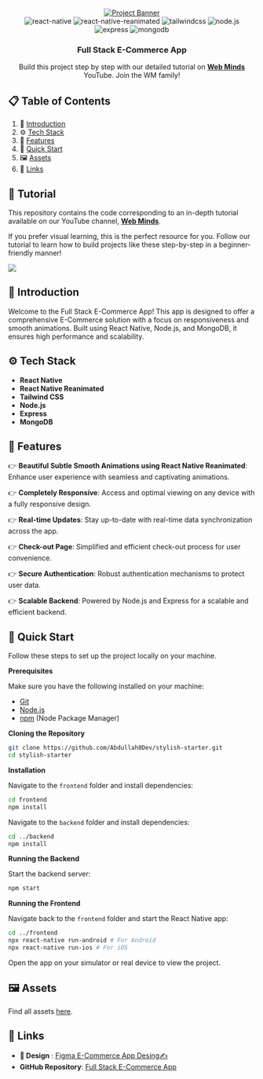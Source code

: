 
<div align="center">
  <br />
    <a href="https://bit.ly/3LboNOQ" target="_blank">
      <img src="https://i.postimg.cc/bv71wzRD/BUILD-PRACTICE-1.png" alt="Project Banner">
    </a>
  <br />

  <div>
    <img src="https://img.shields.io/badge/-React_Native-black?style=for-the-badge&logoColor=white&logo=react&color=61DAFB" alt="react-native" />
    <img src="https://img.shields.io/badge/-React_Native_Reanimated-black?style=for-the-badge&logoColor=white&logo=react&color=61DAFB" alt="react-native-reanimated" />
    <img src="https://img.shields.io/badge/-Tailwind_CSS-black?style=for-the-badge&logoColor=white&logo=tailwindcss&color=06B6D4" alt="tailwindcss" />
    <img src="https://img.shields.io/badge/-Node.js-black?style=for-the-badge&logoColor=white&logo=node.js&color=339933" alt="node.js" />
    <img src="https://img.shields.io/badge/-Express-black?style=for-the-badge&logoColor=white&logo=express&color=000000" alt="express" />
    <img src="https://img.shields.io/badge/-MongoDB-black?style=for-the-badge&logoColor=white&logo=mongodb&color=47A248" alt="mongodb" />
  </div>

  <h3 align="center">Full Stack E-Commerce App</h3>

   <div align="center">
     Build this project step by step with our detailed tutorial on <a href="https://www.youtube.com/@webmindsyt/videos" target="_blank"><b>Web Minds</b></a> YouTube. Join the WM family!
    </div>
</div>
 
## 📋 Table of Contents

1. 🤖 [Introduction](#introduction)
2. ⚙️ [Tech Stack](#tech-stack)
3. 🔋 [Features](#features)
4. 🤸 [Quick Start](#quick-start)
5. 🖼️ [Assets](#assets)
6. 🔗 [Links](#links)

## 🚨 Tutorial

This repository contains the code corresponding to an in-depth tutorial available on our YouTube channel, <a href="https://www.youtube.com/@WebMindsYT/videos" target="_blank"><b>Web Minds</b></a>.

If you prefer visual learning, this is the perfect resource for you. Follow our tutorial to learn how to build projects like these step-by-step in a beginner-friendly manner!

<a href="https://youtu.be/LlfmFYDSn5I" target="_blank"><img src="https://github.com/sujatagunale/EasyRead/assets/151519281/1736fca5-a031-4854-8c09-bc110e3bc16d" /></a>

 
## <a name="introduction">🤖 Introduction</a>
Welcome to the Full Stack E-Commerce App! This app is designed to offer a comprehensive E-Commerce solution with a focus on responsiveness and smooth animations. Built using React Native, Node.js, and MongoDB, it ensures high performance and scalability.
 
## <a name="tech-stack">⚙️ Tech Stack</a>
- **React Native**
- **React Native Reanimated**
- **Tailwind CSS**
- **Node.js**
- **Express**
- **MongoDB**
 
## <a name="features"> 🔋 Features</a>
👉 **Beautiful Subtle Smooth Animations using React Native Reanimated**: Enhance user experience with seamless and captivating animations.

👉 **Completely Responsive**: Access and optimal viewing on any device with a fully responsive design.

👉 **Real-time Updates**: Stay up-to-date with real-time data synchronization across the app.

👉 **Check-out Page**: Simplified and efficient check-out process for user convenience.

👉 **Secure Authentication**: Robust authentication mechanisms to protect user data.

👉 **Scalable Backend**: Powered by Node.js and Express for a scalable and efficient backend.
 
## <a name="quick-start">🤸 Quick Start</a>
Follow these steps to set up the project locally on your machine.

**Prerequisites**

Make sure you have the following installed on your machine:

- [Git](https://git-scm.com/)
- [Node.js](https://nodejs.org/en)
- [npm](https://www.npmjs.com/) (Node Package Manager)

**Cloning the Repository**

```bash
git clone https://github.com/Abdullah0Dev/stylish-starter.git
cd stylish-starter
```


**Installation**

Navigate to the `frontend` folder and install dependencies:

```bash
cd frontend
npm install
```

Navigate to the `backend` folder and install dependencies:

```bash
cd ../backend
npm install
```

**Running the Backend**

Start the backend server:

```bash
npm start
```

**Running the Frontend**

Navigate back to the `frontend` folder and start the React Native app:

```bash
cd ../frontend
npx react-native run-android # For Android
npx react-native run-ios # For iOS
```

Open the app on your simulator or real device to view the project.
 
## <a name="assets">🖼️ Assets</a>
Find all assets [here](https://drive.google.com/drive/folders/1L1rxpyGG27UXTISyfPVtNuSHLIEc08FV?usp=sharing).

## <a name="links">🔗 Links</a>
- **🎨 Design** : [Figma  E-Commerce App Desing✍](https://www.figma.com/design/r2oLfsjVOOHBRAmV9zxc8p/eCommerce-App-UI-Kit---Case-Study-Ecommerce-Mobile-App-UI-kit-(Community)?node-id=1-16990&t=aGKMq0fjCva2xjBh-1)
- **GitHub Repository**: [Full Stack E-Commerce App](https://github.com/Abdullah0Dev/stylish)
 
